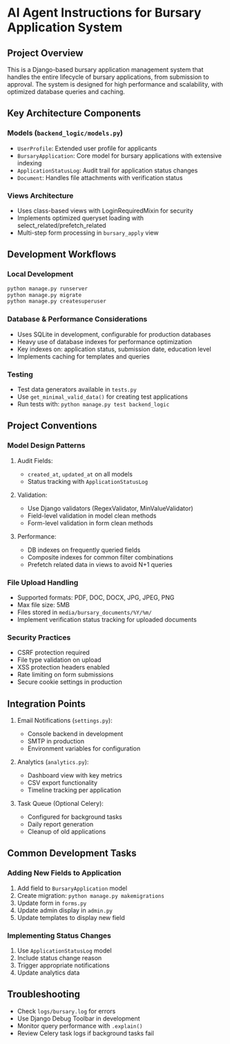 # AI Agent Instructions for Bursary Application System

## Project Overview
This is a Django-based bursary application management system that handles the entire lifecycle of bursary applications, from submission to approval. The system is designed for high performance and scalability, with optimized database queries and caching.

## Key Architecture Components

### Models (`backend_logic/models.py`)
- `UserProfile`: Extended user profile for applicants
- `BursaryApplication`: Core model for bursary applications with extensive indexing
- `ApplicationStatusLog`: Audit trail for application status changes
- `Document`: Handles file attachments with verification status

### Views Architecture
- Uses class-based views with LoginRequiredMixin for security
- Implements optimized queryset loading with select_related/prefetch_related
- Multi-step form processing in `bursary_apply` view

## Development Workflows

### Local Development
```bash
python manage.py runserver
python manage.py migrate
python manage.py createsuperuser
```

### Database & Performance Considerations
- Uses SQLite in development, configurable for production databases
- Heavy use of database indexes for performance optimization
- Key indexes on: application status, submission date, education level
- Implements caching for templates and queries

### Testing
- Test data generators available in `tests.py`
- Use `get_minimal_valid_data()` for creating test applications
- Run tests with: `python manage.py test backend_logic`

## Project Conventions

### Model Design Patterns
1. Audit Fields:
   - `created_at`, `updated_at` on all models
   - Status tracking with `ApplicationStatusLog`

2. Validation:
   - Use Django validators (RegexValidator, MinValueValidator)
   - Field-level validation in model clean methods
   - Form-level validation in form clean methods

3. Performance:
   - DB indexes on frequently queried fields
   - Composite indexes for common filter combinations
   - Prefetch related data in views to avoid N+1 queries

### File Upload Handling
- Supported formats: PDF, DOC, DOCX, JPG, JPEG, PNG
- Max file size: 5MB
- Files stored in `media/bursary_documents/%Y/%m/`
- Implement verification status tracking for uploaded documents

### Security Practices
- CSRF protection required
- File type validation on upload
- XSS protection headers enabled
- Rate limiting on form submissions
- Secure cookie settings in production

## Integration Points
1. Email Notifications (`settings.py`):
   - Console backend in development
   - SMTP in production
   - Environment variables for configuration

2. Analytics (`analytics.py`):
   - Dashboard view with key metrics
   - CSV export functionality
   - Timeline tracking per application

3. Task Queue (Optional Celery):
   - Configured for background tasks
   - Daily report generation
   - Cleanup of old applications

## Common Development Tasks

### Adding New Fields to Application
1. Add field to `BursaryApplication` model
2. Create migration: `python manage.py makemigrations`
3. Update form in `forms.py`
4. Update admin display in `admin.py`
5. Update templates to display new field

### Implementing Status Changes
1. Use `ApplicationStatusLog` model
2. Include status change reason
3. Trigger appropriate notifications
4. Update analytics data

## Troubleshooting
- Check `logs/bursary.log` for errors
- Use Django Debug Toolbar in development
- Monitor query performance with `.explain()` 
- Review Celery task logs if background tasks fail
